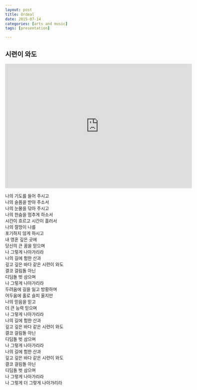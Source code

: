 ```yaml
---
layout: post
title: Ordeal
date: 2015-07-14
categories: [arts and music]
tags: [presentation]

---
```


## 시련이 와도

<iframe width="600" height="400" src="https://www.youtube.com/embed/Jew3NktM6ng" frameborder="0" allowfullscreen></iframe>

나의 기도를 들어 주시고  
나의 슬픔을 받아 주소서  
나의 눈물을 닦아 주시고  
나의 한숨을 멈추게 하소서  
시간이 흐르고 시간이 흘러서  
나의 절망이 나를  
포기하지 않게 하시고  
내 영혼 깊은 곳에  
당신의 큰 꿈을 믿으며  
나 그렇게 나아가리라  
나의 길에 험한 산과  
깊고 깊은 바다 같은 시련이 와도  
결코 걸림돌 아닌  
디딤돌 벗 삼으며  
나 그렇게 나아가리라  
두려움에 길을 잃고 방황하며  
어두움에 홀로 슬피 울지만  
나의 믿음을 믿고  
더 큰 능력 믿으며  
나 그렇게 나아가리라  
나의 길에 험한 산과  
깊고 깊은 바다 같은 시련이 와도  
결코 걸림돌 아닌  
디딤돌 벗 삼으며  
나 그렇게 나아가리라  
나의 길에 험한 산과  
깊고 깊은 바다 같은 시련이 와도  
결코 걸림돌 아닌  
디딤돌 벗 삼으며  
나 그렇게 나아가리라  
나 그렇게 더 그렇게 나아가리라